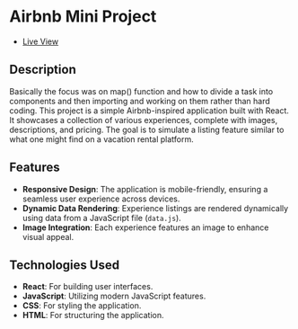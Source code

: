 # Airbnb Mini Project

- [Live View](https://abbinendra.github.io/Tic-tac-Toe-/)

## Description

Basically the focus was on map() function and how to divide a task into components and then importing and working on them rather than hard coding.
This project is a simple Airbnb-inspired application built with React. 
It showcases a collection of various experiences, complete with images, descriptions, and pricing. 
The goal is to simulate a listing feature similar to what one might find on a vacation rental platform.

## Features

- **Responsive Design**: The application is mobile-friendly, ensuring a seamless user experience across devices.
- **Dynamic Data Rendering**: Experience listings are rendered dynamically using data from a JavaScript file (`data.js`).
- **Image Integration**: Each experience features an image to enhance visual appeal.

## Technologies Used

- **React**: For building user interfaces.
- **JavaScript**: Utilizing modern JavaScript features.
- **CSS**: For styling the application.
- **HTML**: For structuring the application.
